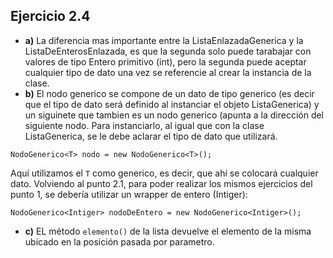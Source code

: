 ## Ejercicio 2.4

* __a)__  La diferencia mas importante entre la ListaEnlazadaGenerica y la ListaDeEnterosEnlazada, es que la segunda solo puede tarabajar con valores de tipo Entero primitivo (int), pero la segunda puede aceptar cualquier tipo de dato una vez se referencie al crear la instancia de la clase.
* __b)__  El nodo generico se compone de un dato de tipo generico (es decir que el tipo de dato será definido al instanciar el objeto ListaGenerica) y un siguinete que tambien es un nodo generico (apunta a la dirección del siguiente nodo. Para instanciarlo, al igual que con la clase ListaGenerica, se le debe aclarar el tipo de dato que utilizará.
~~~
NodoGenerico<T> nodo = new NodoGenerico<T>();
~~~
Aquí utilizamos el `T` como generico, es decir, que ahí se colocará cualquier dato. Volviendo al punto 2.1, para poder realizar los mismos ejercicios del punto 1, se debería utilizar un wrapper de entero (Intiger):
~~~
NodoGenerico<Intiger> nodoDeEntero = new NodoGenerico<Intiger>();
~~~
* __c)__ EL método `elemento()` de la lista devuelve el elemento de la misma ubicado en la posición pasada por parametro. 
